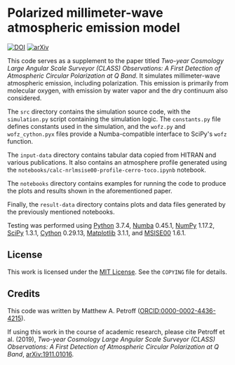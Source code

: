 # Polarized millimeter-wave atmospheric emission model

[![DOI](https://zenodo.org/badge/DOI/10.5281/zenodo.3526651.svg)](https://doi.org/10.5281/zenodo.3526651)
[![arXiv](https://img.shields.io/badge/arXiv-1911.01016-red)](https://arxiv.org/abs/1911.01016)

This code serves as a supplement to the paper titled _Two-year Cosmology Large Angular Scale Surveyor (CLASS) Observations: A First Detection of Atmospheric Circular Polarization at Q Band_. It simulates millimeter-wave atmospheric emission, including polarization. This emission is primarily from molecular oxygen, with emission by water vapor and the dry continuum also considered.

The `src` directory contains the simulation source code, with the `simulation.py` script containing the simulation logic. The `constants.py` file defines constants used in the simulation, and the `wofz.py` and `wofz_cython.pyx` files provide a Numba-compatible interface to SciPy's `wofz` function.

The `input-data` directory contains tabular data copied from HITRAN and various publications. It also contains an atmosphere profile generated using the `notebooks/calc-nrlmsise00-profile-cerro-toco.ipynb` notebook.

The `notebooks` directory contains examples for running the code to produce the plots and results shown in the aforementioned paper.

Finally, the `result-data` directory contains plots and data files generated by the previously mentioned notebooks.

Testing was performed using [Python](https://www.python.org/) 3.7.4, [Numba](https://numba.pydata.org/) 0.45.1, [NumPy](https://numpy.org/) 1.17.2, [SciPy](https://scipy.org/scipylib/) 1.3.1, [Cython](https://cython.org/) 0.29.13, [Matplotlib](https://matplotlib.org/) 3.1.1, and [MSISE00](https://github.com/space-physics/msise00) 1.6.1.


## License

This work is licensed under the [MIT License](https://opensource.org/licenses/MIT). See the `COPYING` file for details.


## Credits

This code was written by Matthew A. Petroff ([ORCID:0000-0002-4436-4215](https://orcid.org/0000-0002-4436-4215)).

If using this work in the course of academic research, please cite Petroff et al. (2019), _Two-year Cosmology Large Angular Scale Surveyor (CLASS) Observations: A First Detection of Atmospheric Circular Polarization at Q Band_, [arXiv:1911.01016](https://arxiv.org/abs/1911.01016).
